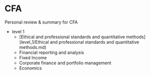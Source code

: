 # CFA
Personal review &amp; summary for CFA

+ level 1
    * [Ethical and professional standards and quantitative methods](level_1/Ethical and professional standards and quantitative methods.md)
    * Financial reporting and analysis
    * Fixed Income
    * Corporate finance and portfolio management
    * Economics
